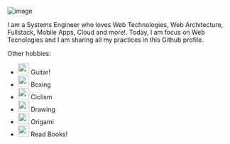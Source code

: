 ![image](https://user-images.githubusercontent.com/1950702/126908860-fe5e2a33-fc6a-4da0-b08e-3f44ad0c46b3.png)

I am a Systems Engineer who loves Web Technologies, Web Architecture, Fullstack, Mobile Apps, Cloud and more!. Today, I am focus on Web Tecnologies and I am sharing all my practices in this Github profile.

Other hobbies:
- <img src="https://image.flaticon.com/icons/png/512/1913/1913235.png" width="25" height="25"> Guitar!
- <img width="25" height="25" src="https://image.flaticon.com/icons/png/512/2736/2736150.png"> Boxing
- <img width="25" height="25" src="https://image.flaticon.com/icons/png/512/3600/3600996.png"> Ciclism
- <img width="25" height="25" src="https://image.flaticon.com/icons/png/512/806/806647.png"> Drawing
- <img width="25" height="25" src="https://image.flaticon.com/icons/png/512/129/129350.png"> Origami
- <img width="25" height="25" src="https://image.flaticon.com/icons/png/512/167/167755.png"> Read Books!
<!--
**tsifuentes/tsifuentes** is a ✨ _special_ ✨ repository because its `README.md` (this file) appears on your GitHub profile.

Here are some ideas to get you started:

- 🔭 I’m currently working on ...
- 🌱 I’m currently learning ...
- 👯 I’m looking to collaborate on ...
- 🤔 I’m looking for help with ...
- 💬 Ask me about ...
- 📫 How to reach me: ...
- 😄 Pronouns: ...
- ⚡ Fun fact: ...
-->

